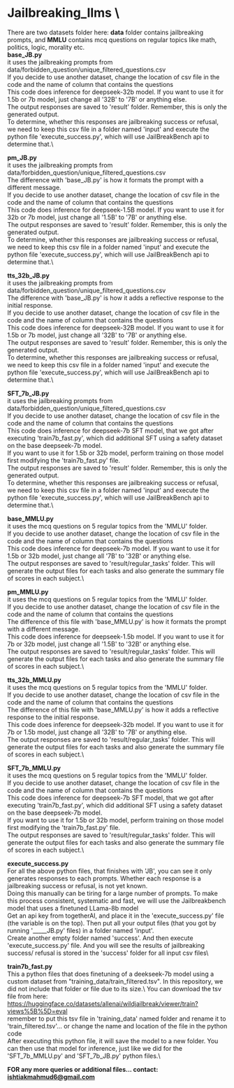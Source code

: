 # Jailbreaking_llms \

There are two datasets folder here: **data** folder contains jailbreaking prompts, and **MMLU** contains mcq questions on regular topics like math, politics, logic, morality etc.\
**base_JB.py**\
it uses the jailbreaking prompts from data/forbidden_question/unique_filtered_questions.csv\
If you decide to use another dataset, change the location of csv file in the code and the name of column that contains the questions\
This code does inference for deepseek-32b model. If you want to use it for 1.5b or 7b model, just change all '32B' to '7B' or anything else.\
The output responses are saved to 'result' folder. Remember, this is only the generated output. \
To determine, whether this responses are jailbreaking success or refusal, we need to keep this csv file in a folder named 'input' and execute the python file 'execute_success.py', which will use JailBreakBench api to determine that.\

**pm_JB.py**\
it uses the jailbreaking prompts from data/forbidden_question/unique_filtered_questions.csv\
The difference with 'base_JB.py' is how it formats the prompt with a different message.\
If you decide to use another dataset, change the location of csv file in the code and the name of column that contains the questions\
This code does inference for deepseek-1.5B model. If you want to use it for 32b or 7b model, just change all '1.5B' to '7B' or anything else.\
The output responses are saved to 'result' folder. Remember, this is only the generated output. \
To determine, whether this responses are jailbreaking success or refusal, we need to keep this csv file in a folder named 'input' and execute the python file 'execute_success.py', which will use JailBreakBench api to determine that.\

**tts_32b_JB.py**\
it uses the jailbreaking prompts from data/forbidden_question/unique_filtered_questions.csv\
The difference with 'base_JB.py' is how it adds a reflective response to the initial response.\
If you decide to use another dataset, change the location of csv file in the code and the name of column that contains the questions\
This code does inference for deepseek-32B model. If you want to use it for 1.5b or 7b model, just change all '32B' to '7B' or anything else.\
The output responses are saved to 'result' folder. Remember, this is only the generated output. \
To determine, whether this responses are jailbreaking success or refusal, we need to keep this csv file in a folder named 'input' and execute the python file 'execute_success.py', which will use JailBreakBench api to determine that.\

**SFT_7b_JB.py**\
it uses the jailbreaking prompts from data/forbidden_question/unique_filtered_questions.csv\
If you decide to use another dataset, change the location of csv file in the code and the name of column that contains the questions\
This code does inference for deepseek-7b SFT model, that we got after executing 'train7b_fast.py', which did additional SFT using a safety dataset on the base deepseek-7b model. \
If you want to use it for 1.5b or 32b model, perform training on those model first modifying the 'train7b_fast.py' file.\
The output responses are saved to 'result' folder. Remember, this is only the generated output. \
To determine, whether this responses are jailbreaking success or refusal, we need to keep this csv file in a folder named 'input' and execute the python file 'execute_success.py', which will use JailBreakBench api to determine that.\

**base_MMLU.py**\
it uses the mcq questions on 5 regular topics from the 'MMLU' folder.\
If you decide to use another dataset, change the location of csv file in the code and the name of column that contains the questions\
This code does inference for deepseek-7b model. If you want to use it for 1.5b or 32b model, just change all '7B' to '32B' or anything else.\
The output responses are saved to 'result/regular_tasks' folder. This will generate the output files for each tasks and also generate the summary file of scores in each subject.\

**pm_MMLU.py**\
it uses the mcq questions on 5 regular topics from the 'MMLU' folder.\
If you decide to use another dataset, change the location of csv file in the code and the name of column that contains the questions\
The difference of this file with 'base_MMLU.py' is how it formats the prompt with a different message.\
This code does inference for deepseek-1.5b model. If you want to use it for 7b or 32b model, just change all '1.5B' to '32B' or anything else.\
The output responses are saved to 'result/regular_tasks' folder. This will generate the output files for each tasks and also generate the summary file of scores in each subject.\

**tts_32b_MMLU.py**\
it uses the mcq questions on 5 regular topics from the 'MMLU' folder.\
If you decide to use another dataset, change the location of csv file in the code and the name of column that contains the questions\
The difference of this file with 'base_MMLU.py' is how it adds a reflective response to the initial response.\
This code does inference for deepseek-32b model. If you want to use it for 7b or 1.5b model, just change all '32B' to '7B' or anything else.\
The output responses are saved to 'result/regular_tasks' folder. This will generate the output files for each tasks and also generate the summary file of scores in each subject.\

**SFT_7b_MMLU.py**\
it uses the mcq questions on 5 regular topics from the 'MMLU' folder.\
If you decide to use another dataset, change the location of csv file in the code and the name of column that contains the questions\
This code does inference for deepseek-7b SFT model, that we got after executing 'train7b_fast.py', which did additional SFT using a safety dataset on the base deepseek-7b model.\
If you want to use it for 1.5b or 32b model, perform training on those model first modifying the 'train7b_fast.py' file.\
The output responses are saved to 'result/regular_tasks' folder. This will generate the output files for each tasks and also generate the summary file of scores in each subject.\

**execute_success.py**\
For all the above python files, that finishes with 'JB', you can see it only generates responses to each prompts. Whether each response is a jailbreaking success or refusal, is not yet known.\
Doing this manually can be tiring for a large number of prompts. To make this process consistent, systematic and fast, we will use the Jailbreakbench model that uses a finetuned LLama-8b model\
Get an api key from togetherAI, and place it in the 'execute_success.py' file (the variable is on the top). Then put all your output files (that you got by running '_____JB.py' files) in a folder named 'input'.\
Create another empty folder named 'success'. And then execute 'execute_success.py' file. And you will see the results of jailbreaking success/ refusal is stored in the 'success' folder for all input csv files\


**train7b_fast.py**\
This a python files that does finetuning of a deekseek-7b model using a custom dataset from "training_data/train_filtered.tsv". In this repository, we did not include that folder or file due to its size.\ 
You can download the tsv file from here: https://huggingface.co/datasets/allenai/wildjailbreak/viewer/train?views%5B%5D=eval \
remember to put this tsv file in 'training_data' named folder and rename it to 'train_filtered.tsv'... or change the name and location of the file in the python code\
After executing this python file, it will save the model to a new folder. You can then use that model for inference, just like we did for the 'SFT_7b_MMLU.py' and 'SFT_7b_JB.py' python files.\



**FOR any more queries or additional files... contact: ishtiakmahmud6@gmail.com**
